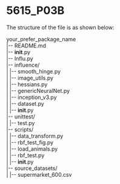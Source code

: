 # 5615_P03B
The structure of the file is as shown below:

your_prefer_package_name<br/>
|-- README.md<br/>
|-- __init__.py<br/>
|-- Influ.py<br/>
|-- influence/<br/>
|   |-- smooth_hinge.py<br/>
|   |-- image_utils.py<br/>
|   |-- hessians.py<br/>
|   |-- genericNeuralNet.py<br/>
|   |-- inception_v3.py<br/>
|   |-- dataset.py<br/>
|   |-- __init__.py<br/>
|-- unittest/<br/>
|   |-- test.py<br/>
|-- scripts/<br/>
|   |-- data_transform.py<br/>
|   |-- rbf_test_fig.py<br/>
|   |-- load_animals.py<br/>
|   |-- rbf_test.py<br/>
|   |-- __init__.py<br/>
|-- source_datasets/<br/>
|   |-- supermarket_600.csv<br/>
